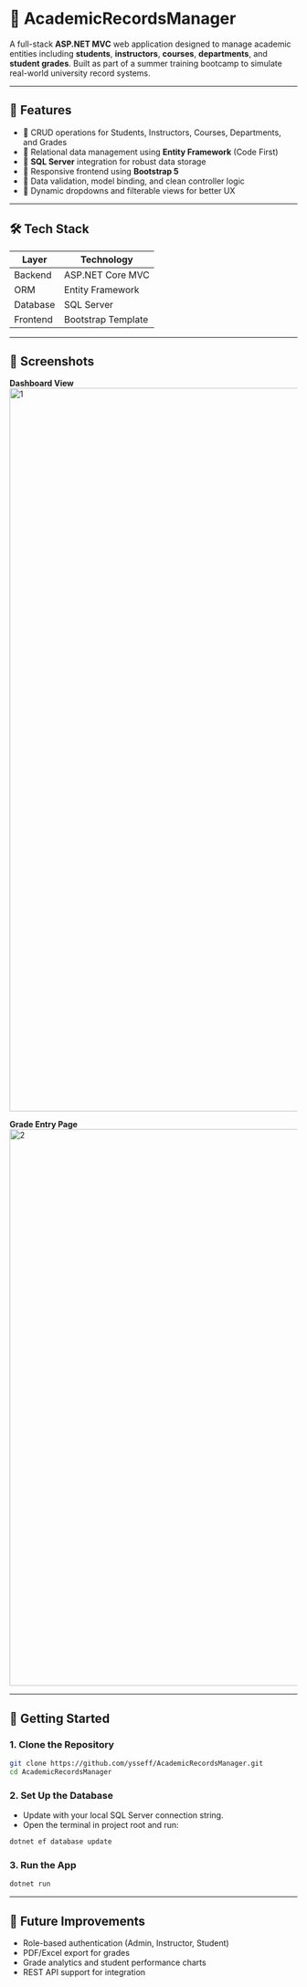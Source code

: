 # 📘 AcademicRecordsManager

A full-stack **ASP.NET MVC** web application designed to manage academic entities including **students**, **instructors**, **courses**, **departments**, and **student grades**. Built as part of a summer training bootcamp to simulate real-world university record systems.

---

## 🚀 Features

- 🔹 CRUD operations for Students, Instructors, Courses, Departments, and Grades  
- 🔹 Relational data management using **Entity Framework** (Code First)  
- 🔹 **SQL Server** integration for robust data storage  
- 🔹 Responsive frontend using **Bootstrap 5**  
- 🔹 Data validation, model binding, and clean controller logic  
- 🔹 Dynamic dropdowns and filterable views for better UX  

---

## 🛠️ Tech Stack

| Layer       | Technology         |
|-------------|--------------------|
| Backend     | ASP.NET Core MVC   |
| ORM         | Entity Framework   |
| Database    | SQL Server         |
| Frontend    | Bootstrap Template |

---

## 📸 Screenshots

**Dashboard View**  
<img width="1267" alt="1" src="https://github.com/user-attachments/assets/0cf04264-54d9-40cf-9c60-9f6c39d9582d" />

**Grade Entry Page**  
<img width="975" alt="2" src="https://github.com/user-attachments/assets/2374e076-9e8c-42ff-88fc-a390c7338b28" />

---

## 📂 Getting Started

### 1. Clone the Repository

```bash
git clone https://github.com/ysseff/AcademicRecordsManager.git
cd AcademicRecordsManager
```

### 2. Set Up the Database

- Update with your local SQL Server connection string.
- Open the terminal in project root and run:

```bash
dotnet ef database update
```

### 3. Run the App

```bash
dotnet run
```

---

## 📌 Future Improvements

- Role-based authentication (Admin, Instructor, Student)
- PDF/Excel export for grades
- Grade analytics and student performance charts
- REST API support for integration
  
